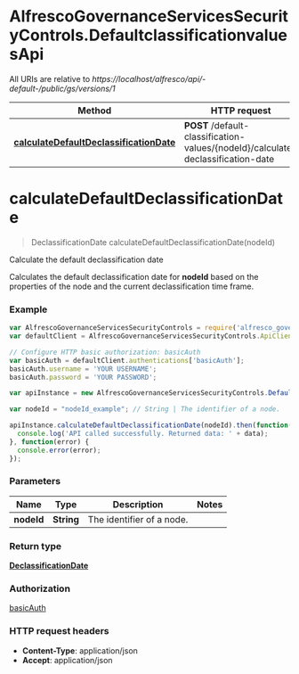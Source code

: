 # AlfrescoGovernanceServicesSecurityControls.DefaultclassificationvaluesApi

All URIs are relative to *https://localhost/alfresco/api/-default-/public/gs/versions/1*

Method | HTTP request | Description
------------- | ------------- | -------------
[**calculateDefaultDeclassificationDate**](DefaultclassificationvaluesApi.md#calculateDefaultDeclassificationDate) | **POST** /default-classification-values/{nodeId}/calculate-declassification-date | Calculate the default declassification date


<a name="calculateDefaultDeclassificationDate"></a>
# **calculateDefaultDeclassificationDate**
> DeclassificationDate calculateDefaultDeclassificationDate(nodeId)

Calculate the default declassification date

Calculates the default declassification date for **nodeId** based on the properties of the node and the current declassification time frame.

### Example
```javascript
var AlfrescoGovernanceServicesSecurityControls = require('alfresco_governance_services_security_controls');
var defaultClient = AlfrescoGovernanceServicesSecurityControls.ApiClient.instance;

// Configure HTTP basic authorization: basicAuth
var basicAuth = defaultClient.authentications['basicAuth'];
basicAuth.username = 'YOUR USERNAME';
basicAuth.password = 'YOUR PASSWORD';

var apiInstance = new AlfrescoGovernanceServicesSecurityControls.DefaultclassificationvaluesApi();

var nodeId = "nodeId_example"; // String | The identifier of a node.

apiInstance.calculateDefaultDeclassificationDate(nodeId).then(function(data) {
  console.log('API called successfully. Returned data: ' + data);
}, function(error) {
  console.error(error);
});

```

### Parameters

Name | Type | Description  | Notes
------------- | ------------- | ------------- | -------------
 **nodeId** | **String**| The identifier of a node. | 

### Return type

[**DeclassificationDate**](DeclassificationDate.md)

### Authorization

[basicAuth](../README.md#basicAuth)

### HTTP request headers

 - **Content-Type**: application/json
 - **Accept**: application/json

